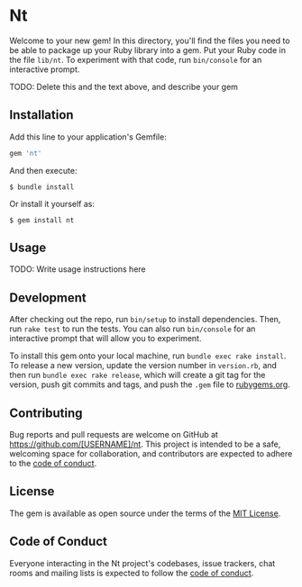 # Nt

Welcome to your new gem! In this directory, you'll find the files you need to be able to package up your Ruby library into a gem. Put your Ruby code in the file `lib/nt`. To experiment with that code, run `bin/console` for an interactive prompt.

TODO: Delete this and the text above, and describe your gem

## Installation

Add this line to your application's Gemfile:

```ruby
gem 'nt'
```

And then execute:

    $ bundle install

Or install it yourself as:

    $ gem install nt

## Usage

TODO: Write usage instructions here

## Development

After checking out the repo, run `bin/setup` to install dependencies. Then, run `rake test` to run the tests. You can also run `bin/console` for an interactive prompt that will allow you to experiment.

To install this gem onto your local machine, run `bundle exec rake install`. To release a new version, update the version number in `version.rb`, and then run `bundle exec rake release`, which will create a git tag for the version, push git commits and tags, and push the `.gem` file to [rubygems.org](https://rubygems.org).

## Contributing

Bug reports and pull requests are welcome on GitHub at https://github.com/[USERNAME]/nt. This project is intended to be a safe, welcoming space for collaboration, and contributors are expected to adhere to the [code of conduct](https://github.com/[USERNAME]/nt/blob/master/CODE_OF_CONDUCT.md).


## License

The gem is available as open source under the terms of the [MIT License](https://opensource.org/licenses/MIT).

## Code of Conduct

Everyone interacting in the Nt project's codebases, issue trackers, chat rooms and mailing lists is expected to follow the [code of conduct](https://github.com/[USERNAME]/nt/blob/master/CODE_OF_CONDUCT.md).
